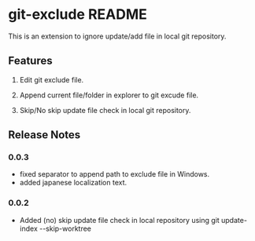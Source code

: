 # git-exclude README

This is an extension to ignore update/add file in local git repository.

## Features

1. Edit git exclude file.

1. Append current file/folder in explorer to git excude file.

1. Skip/No skip update file check in local git repository.

## Release Notes

### 0.0.3

* fixed separator to append path to exclude file in Windows.
* added japanese localization text.

### 0.0.2

* Added (no) skip update file check in local repository using git update-index --skip-worktree
